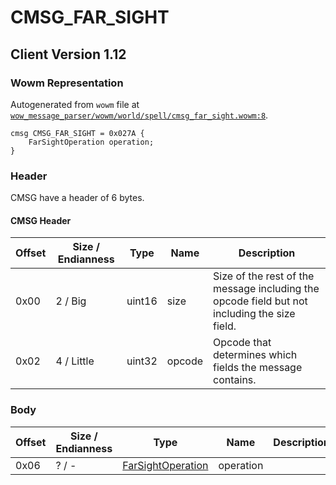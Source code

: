 # CMSG_FAR_SIGHT

## Client Version 1.12

### Wowm Representation

Autogenerated from `wowm` file at [`wow_message_parser/wowm/world/spell/cmsg_far_sight.wowm:8`](https://github.com/gtker/wow_messages/tree/main/wow_message_parser/wowm/world/spell/cmsg_far_sight.wowm#L8).
```rust,ignore
cmsg CMSG_FAR_SIGHT = 0x027A {
    FarSightOperation operation;
}
```
### Header

CMSG have a header of 6 bytes.

#### CMSG Header

| Offset | Size / Endianness | Type   | Name   | Description |
| ------ | ----------------- | ------ | ------ | ----------- |
| 0x00   | 2 / Big           | uint16 | size   | Size of the rest of the message including the opcode field but not including the size field.|
| 0x02   | 4 / Little        | uint32 | opcode | Opcode that determines which fields the message contains.|

### Body

| Offset | Size / Endianness | Type | Name | Description | Comment |
| ------ | ----------------- | ---- | ---- | ----------- | ------- |
| 0x06 | ? / - | [FarSightOperation](farsightoperation.md) | operation |  |  |

